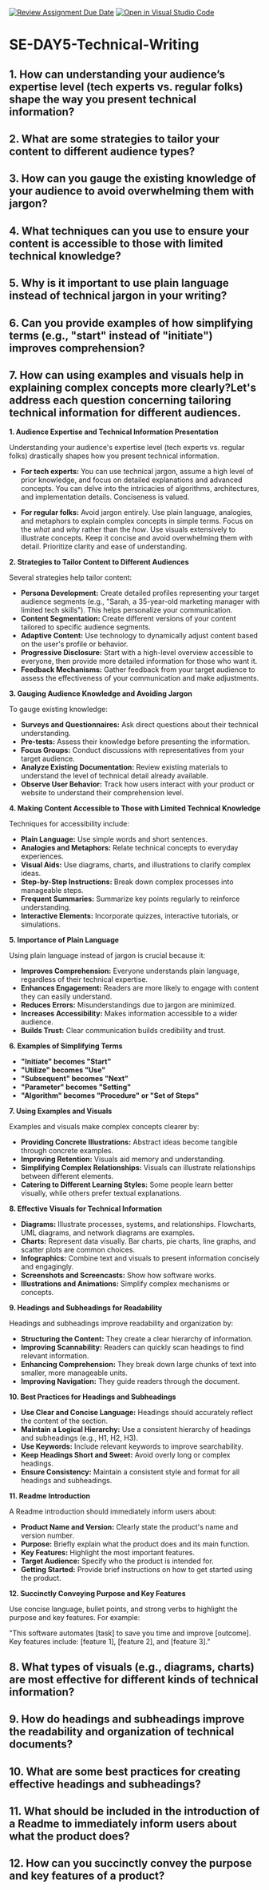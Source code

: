 [![Review Assignment Due Date](https://classroom.github.com/assets/deadline-readme-button-22041afd0340ce965d47ae6ef1cefeee28c7c493a6346c4f15d667ab976d596c.svg)](https://classroom.github.com/a/zsAR-pyY)
[![Open in Visual Studio Code](https://classroom.github.com/assets/open-in-vscode-2e0aaae1b6195c2367325f4f02e2d04e9abb55f0b24a779b69b11b9e10269abc.svg)](https://classroom.github.com/online_ide?assignment_repo_id=18484787&assignment_repo_type=AssignmentRepo)
# SE-DAY5-Technical-Writing
## 1. How can understanding your audience’s expertise level (tech experts vs. regular folks) shape the way you present technical information?
## 2. What are some strategies to tailor your content to different audience types?
## 3. How can you gauge the existing knowledge of your audience to avoid overwhelming them with jargon?
## 4. What techniques can you use to ensure your content is accessible to those with limited technical knowledge?
## 5. Why is it important to use plain language instead of technical jargon in your writing?
## 6. Can you provide examples of how simplifying terms (e.g., "start" instead of "initiate") improves comprehension?
## 7. How can using examples and visuals help in explaining complex concepts more clearly?Let's address each question concerning tailoring technical information for different audiences.

**1. Audience Expertise and Technical Information Presentation**

Understanding your audience's expertise level (tech experts vs. regular folks) drastically shapes how you present technical information.

* **For tech experts:** You can use technical jargon, assume a high level of prior knowledge, and focus on detailed explanations and advanced concepts.  You can delve into the intricacies of algorithms, architectures, and implementation details.  Conciseness is valued.

* **For regular folks:**  Avoid jargon entirely.  Use plain language, analogies, and metaphors to explain complex concepts in simple terms.  Focus on the *what* and *why* rather than the *how*.  Use visuals extensively to illustrate concepts.  Keep it concise and avoid overwhelming them with detail.  Prioritize clarity and ease of understanding.


**2. Strategies to Tailor Content to Different Audiences**

Several strategies help tailor content:

* **Persona Development:** Create detailed profiles representing your target audience segments (e.g., "Sarah, a 35-year-old marketing manager with limited tech skills").  This helps personalize your communication.
* **Content Segmentation:** Create different versions of your content tailored to specific audience segments.
* **Adaptive Content:** Use technology to dynamically adjust content based on the user's profile or behavior.
* **Progressive Disclosure:** Start with a high-level overview accessible to everyone, then provide more detailed information for those who want it.
* **Feedback Mechanisms:**  Gather feedback from your target audience to assess the effectiveness of your communication and make adjustments.


**3. Gauging Audience Knowledge and Avoiding Jargon**

To gauge existing knowledge:

* **Surveys and Questionnaires:**  Ask direct questions about their technical understanding.
* **Pre-tests:**  Assess their knowledge before presenting the information.
* **Focus Groups:**  Conduct discussions with representatives from your target audience.
* **Analyze Existing Documentation:**  Review existing materials to understand the level of technical detail already available.
* **Observe User Behavior:**  Track how users interact with your product or website to understand their comprehension level.


**4. Making Content Accessible to Those with Limited Technical Knowledge**

Techniques for accessibility include:

* **Plain Language:** Use simple words and short sentences.
* **Analogies and Metaphors:**  Relate technical concepts to everyday experiences.
* **Visual Aids:**  Use diagrams, charts, and illustrations to clarify complex ideas.
* **Step-by-Step Instructions:**  Break down complex processes into manageable steps.
* **Frequent Summaries:**  Summarize key points regularly to reinforce understanding.
* **Interactive Elements:**  Incorporate quizzes, interactive tutorials, or simulations.


**5. Importance of Plain Language**

Using plain language instead of jargon is crucial because it:

* **Improves Comprehension:**  Everyone understands plain language, regardless of their technical expertise.
* **Enhances Engagement:**  Readers are more likely to engage with content they can easily understand.
* **Reduces Errors:**  Misunderstandings due to jargon are minimized.
* **Increases Accessibility:**  Makes information accessible to a wider audience.
* **Builds Trust:**  Clear communication builds credibility and trust.


**6. Examples of Simplifying Terms**

* **"Initiate" becomes "Start"**
* **"Utilize" becomes "Use"**
* **"Subsequent" becomes "Next"**
* **"Parameter" becomes "Setting"**
* **"Algorithm" becomes "Procedure" or "Set of Steps"**


**7. Using Examples and Visuals**

Examples and visuals make complex concepts clearer by:

* **Providing Concrete Illustrations:**  Abstract ideas become tangible through concrete examples.
* **Improving Retention:**  Visuals aid memory and understanding.
* **Simplifying Complex Relationships:**  Visuals can illustrate relationships between different elements.
* **Catering to Different Learning Styles:**  Some people learn better visually, while others prefer textual explanations.


**8. Effective Visuals for Technical Information**

* **Diagrams:**  Illustrate processes, systems, and relationships.  Flowcharts, UML diagrams, and network diagrams are examples.
* **Charts:**  Represent data visually.  Bar charts, pie charts, line graphs, and scatter plots are common choices.
* **Infographics:**  Combine text and visuals to present information concisely and engagingly.
* **Screenshots and Screencasts:**  Show how software works.
* **Illustrations and Animations:**  Simplify complex mechanisms or concepts.


**9. Headings and Subheadings for Readability**

Headings and subheadings improve readability and organization by:

* **Structuring the Content:**  They create a clear hierarchy of information.
* **Improving Scannability:**  Readers can quickly scan headings to find relevant information.
* **Enhancing Comprehension:**  They break down large chunks of text into smaller, more manageable units.
* **Improving Navigation:**  They guide readers through the document.


**10. Best Practices for Headings and Subheadings**

* **Use Clear and Concise Language:**  Headings should accurately reflect the content of the section.
* **Maintain a Logical Hierarchy:**  Use a consistent hierarchy of headings and subheadings (e.g., H1, H2, H3).
* **Use Keywords:**  Include relevant keywords to improve searchability.
* **Keep Headings Short and Sweet:**  Avoid overly long or complex headings.
* **Ensure Consistency:**  Maintain a consistent style and format for all headings and subheadings.


**11. Readme Introduction**

A Readme introduction should immediately inform users about:

* **Product Name and Version:**  Clearly state the product's name and version number.
* **Purpose:**  Briefly explain what the product does and its main function.
* **Key Features:**  Highlight the most important features.
* **Target Audience:**  Specify who the product is intended for.
* **Getting Started:**  Provide brief instructions on how to get started using the product.


**12. Succinctly Conveying Purpose and Key Features**

Use concise language, bullet points, and strong verbs to highlight the purpose and key features. For example:

"This software automates [task] to save you time and improve [outcome]. Key features include:  [feature 1], [feature 2], and [feature 3]."
## 8. What types of visuals (e.g., diagrams, charts) are most effective for different kinds of technical information?
## 9. How do headings and subheadings improve the readability and organization of technical documents?
## 10. What are some best practices for creating effective headings and subheadings?
## 11. What should be included in the introduction of a Readme to immediately inform users about what the product does?
## 12. How can you succinctly convey the purpose and key features of a product?
